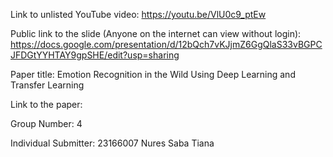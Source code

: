 Link to unlisted YouTube video:
https://youtu.be/VlU0c9_ptEw

Public link to the slide (Anyone on the internet can view without login):
https://docs.google.com/presentation/d/12bQch7vKJjmZ6GgQlaS33vBGPCJFDGtYYHTAY9gpSHE/edit?usp=sharing

Paper title:
Emotion Recognition in the Wild Using Deep Learning and Transfer Learning

Link to the paper:


Group Number:
4

Individual Submitter:
23166007 Nures Saba Tiana

